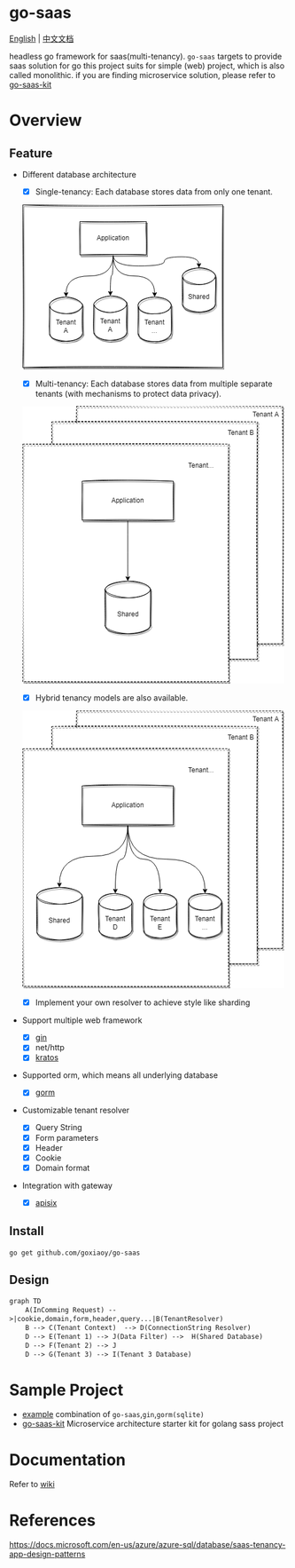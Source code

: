 # go-saas

[English](./README.md) | [中文文档](./README_zh_Hans.md)

headless go framework for saas(multi-tenancy). `go-saas` targets to provide saas solution for go
this project suits for simple (web) project, which is also called monolithic. 
if you are finding microservice solution, please refer to [go-saas-kit](https://github.com/Goxiaoy/go-saas-kit)

# Overview

## Feature

* Different database architecture
  * [x] Single-tenancy:  Each database stores data from only one tenant.
  
  ![img.png](docs/mode1.png)

  * [x] Multi-tenancy:  Each database stores data from multiple separate tenants (with mechanisms to protect data privacy).
  
  ![img.png](docs/mode2.png)

  * [x] Hybrid tenancy models are also available.
  
  ![img.png](docs/mode3.png)

  * [x] Implement your own resolver to achieve style like sharding


* Support multiple web framework
    * [x] [gin](https://github.com/gin-gonic/gin)
    * [x] net/http
    * [x] [kratos](https://github.com/go-kratos/kratos)
* Supported orm, which means all underlying database
    * [x] [gorm](https://github.com/go-gorm/gorm)
* Customizable tenant resolver
    * [x] Query String
    * [x] Form parameters
    * [x] Header
    * [x] Cookie
    * [x] Domain format
* Integration with gateway
  * [x] [apisix](https://github.com/apache/apisix)


## Install

```
go get github.com/goxiaoy/go-saas
```

## Design
```mermaid
graph TD
    A(InComming Request) -->|cookie,domain,form,header,query...|B(TenantResolver)
    B --> C(Tenant Context)  --> D(ConnectionString Resolver)
    D --> E(Tenant 1) --> J(Data Filter) -->  H(Shared Database)
    D --> F(Tenant 2) --> J
    D --> G(Tenant 3) --> I(Tenant 3 Database)
```
 
    
# Sample Project
* [example](https://github.com/Goxiaoy/go-saas/tree/main/examples) combination of `go-saas`,`gin`,`gorm(sqlite)`
* [go-saas-kit](https://github.com/Goxiaoy/go-saas-kit) Microservice architecture starter kit for golang sass project

# Documentation
 Refer to [wiki](https://github.com/Goxiaoy/go-saas/wiki)


# References

https://docs.microsoft.com/en-us/azure/azure-sql/database/saas-tenancy-app-design-patterns
